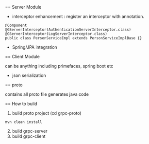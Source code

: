 == Server Module

* interceptor enhancement : register an interceptor with annotation.

```
@Component
@GServerInterceptor(AuthenticationServerInterceptor.class)
@GServerInterceptor(LogServerInterceptor.class)
public class PersonServiceImpl extends PersonServiceImplBase {}
```

* Spring/JPA integration

== Client Module

can be anything including primefaces, spring boot etc

* json serialization

== proto

contains all proto file generates java code


== How to build

1. build proto project (cd grpc-proto)

```
mvn clean install
```

2. build grpc-server
3. build grpc-client
